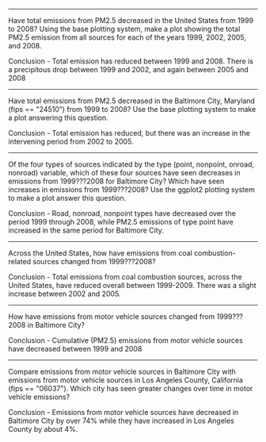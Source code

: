 

***
Have total emissions from PM2.5 decreased in the United States from 1999 to 2008? Using the base plotting system, make a plot showing the total PM2.5 emission from all sources for each of the years 1999, 2002, 2005, and 2008.

 Conclusion - Total emission has reduced between 1999 and 2008. There is a precipitous drop between 1999 and 2002, and again between 2005 and 2008


***
Have total emissions from PM2.5 decreased in the Baltimore City, Maryland (fips == "24510") from 1999 to 2008? Use the base plotting system to make a plot answering this question.

Conclusion - Total emission has reduced, but there was an increase in the intervening period from 2002 to 2005.


***
Of the four types of sources indicated by the type (point, nonpoint, onroad, nonroad) variable, which of these four sources have seen decreases in emissions from 1999???2008 for Baltimore City? Which have seen increases in emissions from 1999???2008? Use the ggplot2 plotting system to make a plot answer this question.

 Conclusion - Road, nonroad, nonpoint types have decreased over the period 1999 through 2008, while PM2.5 emissions of type point have increased in the same period for Baltimore City. 



***
Across the United States, how have emissions from coal combustion-related sources changed from 1999???2008?

 Conclusion - Total emissions from coal combustion sources, across the United States, have reduced overall between 1999-2009. There was a slight increase between 2002 and 2005.



***
How have emissions from motor vehicle sources changed from 1999???2008 in Baltimore City?

 Conclusion - Cumulative (PM2.5) emissions from motor vehicle sources have decreased between 1999 and 2008


***
Compare emissions from motor vehicle sources in Baltimore City with emissions from motor vehicle sources in Los Angeles County, California (fips == "06037"). Which city has seen greater changes over time in motor vehicle emissions?

 Conclusion - Emissions from motor vehicle sources have decreased in Baltimore City by over 74% while they have increased in Los Angeles County by about 4%.
 